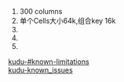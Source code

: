 
1. 300 columns
2. 单个Cells大小64k,组合key 16k
3. 
4.
5. 

[kudu-#known-limitations](https://kudu.apache.org/docs/schema_design.html#known-limitations)   
[kudu-known_issues](http://kudu.apache.org/docs/known_issues.html)
